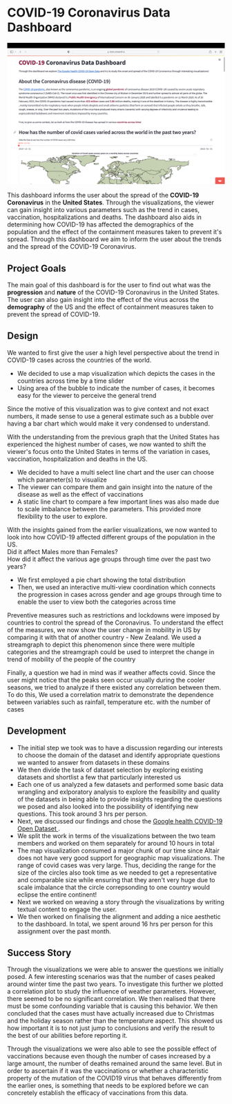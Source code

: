 # COVID-19 Coronavirus Data Dashboard

![A screenshot of the dashboard](screenshot.png)

This dashboard informs the user about the spread of the <b> COVID-19 Coronavirus</b> in the <b>United States</b>. Through the visualizations, the viewer
can gain insight into various parameters such as the trend in cases, vaccination, hospitalizations and deaths. The dashboard also aids in 
determining how COVID-19 has affected the demographics of the population and the effect of the containment measures taken to prevent it's spread. 
Through this dashboard we aim to inform the user about the trends and the spread of the 
COVID-19 Coronavirus. 

## Project Goals


<p>The main goal of this dashboard is for the user to find out what was the <b>progression</b> and <b>nature</b>
of the COVID-19 Coronavirus in the United States. The user can also gain insight into the 
effect of the virus across the <b>demography</b> of the US and the effect of containment measures taken to prevent the spread of COVID-19. </p>

## Design

<p>We wanted to first give the user a high level perspective about the trend in COVID-19 cases across the countries of the world.
<ul><li>We decided to use a map visualization which depicts the cases in the countries
across time by a time slider </li>
<li>Using area of the bubble to indicate the number of cases, it becomes easy for the viewer to perceive 
the general trend</li></ul>
Since the motive of this visualization was to give context and not exact numbers, it made sense to use a general estimate such as a bubble over having 
a bar chart which would make it very condensed to understand.</p>

<p>With the understanding from the previous graph that the United States has experienced the highest number of cases, we now wanted to shift the viewer's focus onto the United States in 
terms of the variation in cases, vaccination, hospitalization and
deaths in the US. 
<ul>
<li> We decided to have a multi select line chart and the user can choose which parameter(s) to visualize</li>
<li>The viewer can compare them and gain insight into
the nature of the disease as well as the effect of vaccinations</li>
<li>A static line chart to compare a few important lines was also made due to scale imbalance between the parameters. 
This provided more flexibility to the user to explore.</li>
</ul></p>

<p>With the insights gained from the earlier visualizations, we now wanted to look into how COVID-19 affected different groups of the population in the US.<br>
Did it affect Males more than Females?  <br>
How did it affect the various age groups through time over the past two years?<br>
<ul>
<li>We first employed a pie chart showing the total distribution </li>
<li>Then, we used an interactive multi-view coordination which connects the progression in cases across gender and age groups through time to enable the user to view both the categories across time</li> 
</ul></p>

<p>
Preventive measures such as restrictions and lockdowns were imposed by countries to control the spread of the Coronavirus. 
To understand the effect of the measures, we now show the user change in mobility in US by comparing
it with that of another country - New Zealand. 
We used a streamgraph to depict this phenomenon since there were multiple categories and the streamgraph could be
used to interpret the change in trend of mobility of the people of the country
</p>


Finally, a question we had in mind was if weather affects covid. Since the user might notice
that the peaks seen occur usually during the cooler seasons, we tried to analyze if there existed any correlation between them. 
To do this, We used a correlation matrix to demonstrate the dependence between variables such as rainfall, temperature etc. with 
the number of cases

## Development

<ul>
<li>The initial step we took was to have a discussion regarding our interests to choose the domain of the dataset and 
identify appropriate questions we wanted to answer from datasets in these domains</li>

<li>We then divide the task of dataset selection by exploring existing datasets and shortlist a few that particularly interested us</li>
<li>Each one of us analyzed a few datasets and performed some basic data wrangling and 
exlporatory analysis to explore the feasibility and quality of the datasets in being able to provide insights regarding the 
questions we posed and also looked into the possibility of identifying new questions. This took around 3 hrs per person. </li>
<li>Next, we discussed our findings and chose the <a href = 'https://goo.gle/covid-19-open-data'>Google health COVID-19 Open Dataset </a>. </li>
<li>We split the work in terms of the visualizations between the two team members and worked on them separately for around 10 hours in total</li>
<li>The map visualization consumed a major chunk of our time since Altair does not have very good support for geographic map visualizations.
The range of covid cases was very large. Thus, deciding the range for the size of the circles also took time as we needed to get a representative and comparable size while ensuring that they aren't very huge
due to scale imbalance that the circle correpsonding to one country would eclipse the entire continent!</li>
<li>Next we worked on weaving a story through the visualizations by writing textual content to engage the user.</li>
<li>We then worked on finalising the alignment and adding a nice aesthetic to the dashboard.
In total, we spent around 16 hrs per person for this assignment over the past month. </li>
</ul>


## Success Story

<p>Through the visualizations we were able to answer the questions we initially posed. A few interesting scenarios was that the 
number of cases peaked around winter time the past two years. To investigate this further we plotted a correlation plot to study the influence of weather parameters.
However, there seemed to be no significant correlation. We then realised that there must be some confounding variable that is causing this behavior. 
We then concluded that the cases must have actually increased due to Christmas and the holiday season rather than the temperature aspect.
This showed us how important it is to not just jump to conclusions and verify the result to the best of our abilities before reporting it.
</p>
<p>Through the visualizations we were also able to see the possible effect of vaccinations because even though the number of cases increased by a large amount, the number of deaths remained around the same level.
But in order to ascertain if it was the vaccinations or whether a characteristic property of the mutation of the COVID19 virus that behaves differently 
from the earlier ones, is something that needs to be explored before we can concretely establish the efficacy of vaccinations from this data.</p>